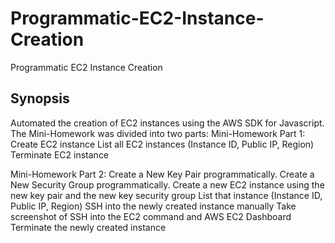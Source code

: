 # Programmatic-EC2-Instance-Creation
Programmatic EC2 Instance Creation
## Synopsis
Automated the creation of EC2 instances using the AWS SDK for Javascript. 
The Mini-Homework was divided into two parts:
Mini-Homework Part 1:
‎Create EC2 instance
‎List all EC2 instances (Instance ID, Public IP, Region)
‎Terminate EC2 instance

Mini-Homework Part 2:
‎Create a New Key Pair programmatically.
‎Create a New Security Group programmatically.
‎Create a new EC2 instance using the new key pair and the new key security group
‎List that instance (Instance ID, Public IP, Region)
‎SSH into the newly created instance manually
‎Take screenshot of SSH into the EC2 command and AWS EC2 Dashboard
‎Terminate the newly created instance

